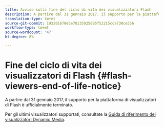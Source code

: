 ```yaml
---
title: Avviso sulla fine del ciclo di vita dei visualizzatori Flash
description: A partire dal 31 gennaio 2017, il supporto per la piattaforma di visualizzatori di Flash è ufficialmente terminato.
translation-type: tm+mt
source-git-commit: 193201670e5e78235025885f52215cca730ce556
workflow-type: tm+mt
source-wordcount: '47'
ht-degree: 8%

---
```



# Fine del ciclo di vita dei visualizzatori di Flash {#flash-viewers-end-of-life-notice}

A partire dal 31 gennaio 2017, il supporto per la piattaforma di visualizzatori di Flash è ufficialmente terminato.

Per gli ultimi visualizzatori supportati, consultate la [Guida di riferimento dei visualizzatori Dynamic Media](https://experienceleague.adobe.com/docs/dynamic-media-developer-resources/library/home.html).
